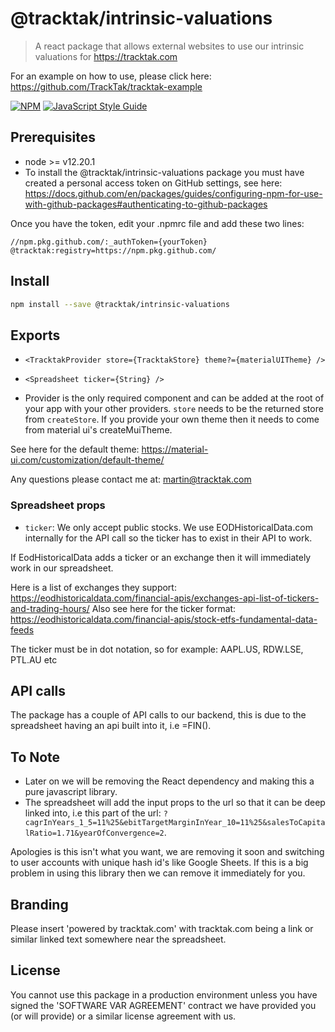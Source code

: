 # @tracktak/intrinsic-valuations

> A react package that allows external websites to use our intrinsic valuations for https://tracktak.com

For an example on how to use, please click here: https://github.com/TrackTak/tracktak-example

[![NPM](https://img.shields.io/npm/v/@tracktak/intrinsic-valuations.svg)](https://www.npmjs.com/package/@tracktak/intrinsic-valuations) [![JavaScript Style Guide](https://img.shields.io/badge/code_style-standard-brightgreen.svg)](https://standardjs.com)

## Prerequisites

- node >= v12.20.1
- To install the @tracktak/intrinsic-valuations package you must have created a personal access token on GitHub settings, see here: https://docs.github.com/en/packages/guides/configuring-npm-for-use-with-github-packages#authenticating-to-github-packages

Once you have the token, edit your .npmrc file and add these two lines:

```
//npm.pkg.github.com/:_authToken={yourToken}
@tracktak:registry=https://npm.pkg.github.com/
```

## Install

```bash
npm install --save @tracktak/intrinsic-valuations
```

## Exports

- `<TracktakProvider store={TracktakStore} theme?={materialUITheme} />`
- `<Spreadsheet ticker={String} />`

- Provider is the only required component and can be added at the root of your app with your other providers. `store` needs to be the returned store from `createStore`. If you provide your own theme then it needs to come from material ui's createMuiTheme.

See here for the default theme: https://material-ui.com/customization/default-theme/

Any questions please contact me at: martin@tracktak.com

### Spreadsheet props

- `ticker`: We only accept public stocks. We use EODHistoricalData.com internally for the API call so the ticker has to exist in their API to work.

If EodHistoricalData adds a ticker or an exchange then it will immediately work in our spreadsheet.

Here is a list of exchanges they support: https://eodhistoricaldata.com/financial-apis/exchanges-api-list-of-tickers-and-trading-hours/
Also see here for the ticker format: https://eodhistoricaldata.com/financial-apis/stock-etfs-fundamental-data-feeds

The ticker must be in dot notation, so for example: AAPL.US, RDW.LSE, PTL.AU etc

## API calls

The package has a couple of API calls to our backend, this is due to the spreadsheet having an api built into it, i.e =FIN().

## To Note

- Later on we will be removing the React dependency and making this a pure javascript library.
- The spreadsheet will add the input props to the url so that it can be deep linked into, i.e this part of the url: `?cagrInYears_1_5=11%25&ebitTargetMarginInYear_10=11%25&salesToCapitalRatio=1.71&yearOfConvergence=2`.

Apologies is this isn't what you want, we are removing it soon and switching to user accounts with unique hash id's like Google Sheets. If this is a big problem in using this library then we can remove it immediately for you.

## Branding

Please insert 'powered by tracktak.com' with tracktak.com being a link or similar linked text somewhere near the spreadsheet.

## License

You cannot use this package in a production environment unless you have signed the 'SOFTWARE VAR AGREEMENT' contract we have provided you (or will provide) or a similar license agreement with us.
